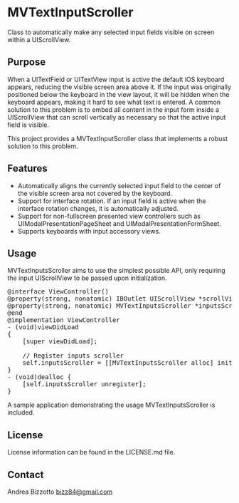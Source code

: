 MVTextInputScroller
===================

Class to automatically make any selected input fields visible on screen within a UIScrollView.

Purpose
-------------------------------------------------------

When a UITextField or UITextView input is active the default iOS keyboard appears, reducing the visible screen area above it.
If the input was originally positioned below the keyboard in the view layout, it will be hidden when the keyboard appears, making it hard to see what text is entered.
A common solution to this problem is to embed all content in the input form inside a UIScrollView that can scroll vertically as necessary so that the active input field is visible.

This project provides a MVTextInputScroller class that implements a robust solution to this problem.

Features
-------------------------------------------------------
- Automatically aligns the currently selected input field to the center of the visible screen area not covered by the keyboard.
- Support for interface rotation. If an input field is active when the interface rotation changes, it is automatically adjusted.
- Support for non-fullscreen presented view controllers such as UIModalPresentationPageSheet and UIModalPresentationFormSheet.
- Supports keyboards with input accessory views.

Usage
-------------------------------------------------------
MVTextInputsScroller aims to use the simplest possible API, only requiring the input UIScrollView to be passed upon initialization.

<pre>
@interface ViewController()<UITextFieldDelegate, UITextViewDelegate>
@property(strong, nonatomic) IBOutlet UIScrollView *scrollView;
@property(strong, nonatomic) MVTextInputsScroller *inputsScroller;
@end
@implementation ViewController
- (void)viewDidLoad
{
    [super viewDidLoad];

    // Register inputs scroller
    self.inputsScroller = [[MVTextInputsScroller alloc] initWithScrollView:self.scrollView];
}
- (void)dealloc {
    [self.inputsScroller unregister];
}
</pre>

A sample application demonstrating the usage MVTextInputsScroller is included.


License
-------------------------------------------------------
License information can be found in the LICENSE.md file.

Contact
-------------------------------------------------------
Andrea Bizzotto <bizz84@gmail.com>
